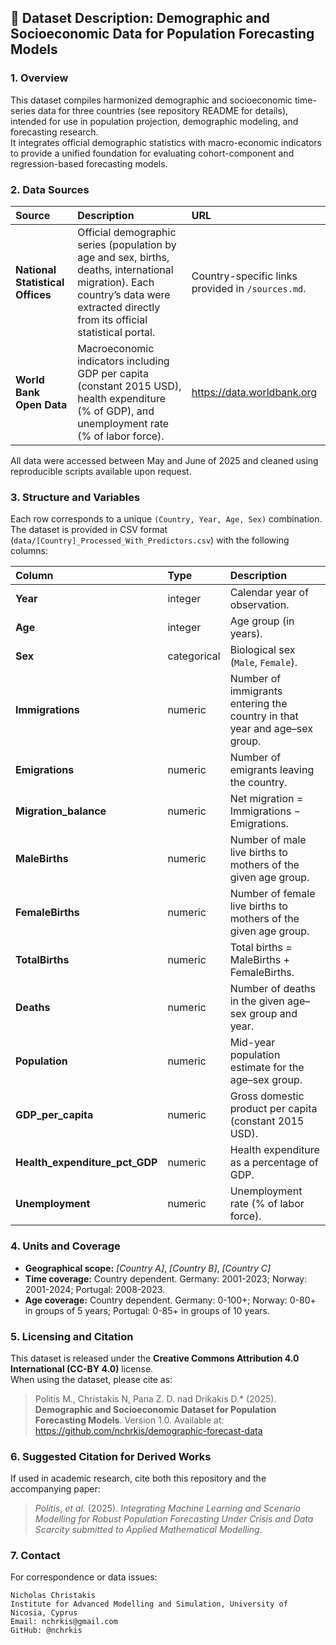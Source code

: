 ## 📘 Dataset Description: Demographic and Socioeconomic Data for Population Forecasting Models

### 1. Overview
This dataset compiles harmonized demographic and socioeconomic time-series data for three countries (see repository README for details), intended for use in population projection, demographic modeling, and forecasting research.  
It integrates official demographic statistics with macro-economic indicators to provide a unified foundation for evaluating cohort-component and regression-based forecasting models.

### 2. Data Sources
| Source | Description | URL |
|:--|:--|:--|
| **National Statistical Offices** | Official demographic series (population by age and sex, births, deaths, international migration). Each country’s data were extracted directly from its official statistical portal. | Country-specific links provided in `/sources.md`. |
| **World Bank Open Data** | Macroeconomic indicators including GDP per capita (constant 2015 USD), health expenditure (% of GDP), and unemployment rate (% of labor force). | https://data.worldbank.org |

All data were accessed between May and June of 2025 and cleaned using reproducible scripts available upon request.

### 3. Structure and Variables

Each row corresponds to a unique `(Country, Year, Age, Sex)` combination.  
The dataset is provided in CSV format (`data/[Country]_Processed_With_Predictors.csv`) with the following columns:

| Column | Type | Description |
|:--|:--|:--|
| **Year** | integer | Calendar year of observation. |
| **Age** | integer | Age group (in years). |
| **Sex** | categorical | Biological sex (`Male`, `Female`). |
| **Immigrations** | numeric | Number of immigrants entering the country in that year and age–sex group. |
| **Emigrations** | numeric | Number of emigrants leaving the country. |
| **Migration_balance** | numeric | Net migration = Immigrations − Emigrations. |
| **MaleBirths** | numeric | Number of male live births to mothers of the given age group. |
| **FemaleBirths** | numeric | Number of female live births to mothers of the given age group. |
| **TotalBirths** | numeric | Total births = MaleBirths + FemaleBirths. |
| **Deaths** | numeric | Number of deaths in the given age–sex group and year. |
| **Population** | numeric | Mid-year population estimate for the age–sex group. |
| **GDP_per_capita** | numeric | Gross domestic product per capita (constant 2015 USD). |
| **Health_expenditure_pct_GDP** | numeric | Health expenditure as a percentage of GDP. |
| **Unemployment** | numeric | Unemployment rate (% of labor force). |

### 4. Units and Coverage
- **Geographical scope:** *[Country A]*, *[Country B]*, *[Country C]* 
- **Time coverage:** Country dependent. Germany: 2001-2023; Norway: 2001-2024; Portugal: 2008-2023.
- **Age coverage:** Country dependent. Germany: 0-100+; Norway: 0-80+ in groups of 5 years; Portugal: 0-85+ in groups of 10 years.


### 5. Licensing and Citation
This dataset is released under the **Creative Commons Attribution 4.0 International (CC-BY 4.0)** license.  
When using the dataset, please cite as:

> Politis M., Christakis N, Pana Z. D. nad Drikakis D.* (2025). **Demographic and Socioeconomic Dataset for Population Forecasting Models**. Version 1.0. Available at: https://github.com/nchrkis/demographic-forecast-data

### 6. Suggested Citation for Derived Works
If used in academic research, cite both this repository and the accompanying paper:
> *Politis*, *et al.* (2025). *Integrating  Machine Learning and Scenario Modelling for Robust Population Forecasting Under Crisis and Data Scarcity* *submitted to Applied Mathematical Modelling.*

### 7. Contact
For correspondence or data issues:
```
Nicholas Christakis
Institute for Advanced Modelling and Simulation, University of Nicosia, Cyprus
Email: nchrkis@gmail.com
GitHub: @nchrkis
```
